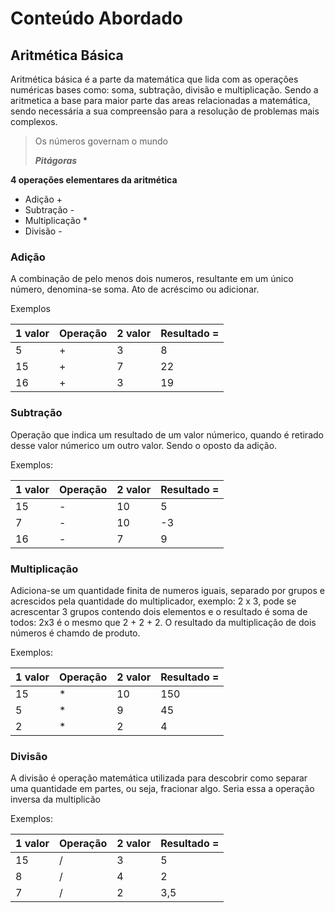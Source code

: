 # Conteúdo Abordado

## Aritmética Básica

Aritmética básica é a parte da matemática que lida com as operações numéricas bases como: soma, subtração, divisão e multiplicação. Sendo a aritmetica a base para maior parte das areas relacionadas a matemática, sendo necessária a sua compreensão para a resolução de problemas mais complexos.
> Os números governam o mundo
>
>***Pitágoras***

**4 operações elementares da aritmética**

* Adição +
* Subtração -
* Multiplicação *
* Divisão -

### Adição

A combinação de pelo menos dois numeros, resultante em um único número, denomina-se soma. Ato de acréscimo ou adicionar.

Exemplos

|1 valor | Operação | 2 valor | Resultado = |
|--|--| -- | -- |
| 5 | + | 3 | 8 |
| 15 | + | 7 | 22 |
| 16 | + | 3 | 19 |


### Subtração

Operação que indica um resultado de um valor númerico, quando é retirado desse valor númerico um outro valor. Sendo o oposto da adição.

Exemplos:

|1 valor | Operação | 2 valor | Resultado = |
|--|--| -- | -- |
| 15 | - | 10 | 5 |
| 7 | - | 10 | -3 |
| 16 | - | 7 | 9 |

### Multiplicação

Adiciona-se um quantidade finita de numeros iguais, separado por grupos e acrescidos pela quantidade do multiplicador, exemplo: 2 x 3, pode se acrescentar 3 grupos contendo dois elementos e o resultado é soma de todos: 2x3 é o mesmo que 2 + 2 + 2.
O resultado da multiplicação de dois números é chamdo de produto.

Exemplos:

|1 valor | Operação | 2 valor | Resultado = |
|--|--| -- | -- |
| 15 | * | 10 | 150 |
| 5 | * | 9 | 45 |
| 2 | * | 2 | 4 |

### Divisão

A divisão é operação matemática utilizada para descobrir como separar uma quantidade em partes, ou seja, fracionar algo. Seria essa a operação inversa da multiplicão

Exemplos:

|1 valor | Operação | 2 valor | Resultado = |
|--|--| -- | -- |
| 15 | / | 3 | 5 |
| 8 | / | 4 | 2 |
| 7 | / | 2 | 3,5 |